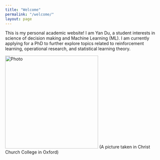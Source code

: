 ```yaml
---
title: "Welcome"
permalink: "/welcome/"
layout: page
---
```


This is my personal academic website! I am Yan Du, a student interests in science of decision making and Machine Learning (ML). I am currently applying for a PhD to further explore topics related to reinforcement learning, operational research, and statistical learning theory.

<img src="/IMG_1740.jpeg" alt="Photo" style="width: 300px; height: auto;">
(A picture taken in Christ Church College in Oxford)
